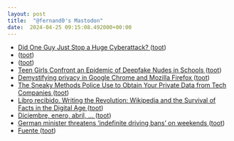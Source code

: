 ```yaml
---
layout: post
title:  "@fernand0's Mastodon"
date:  2024-04-25 09:15:08.492000+00:00
---
```

*  [Did One Guy Just Stop a Huge Cyberattack? ](https://www.nytimes.com/2024/04/03/technology/prevent-cyberattack-linux.htm) ([toot](https://mastodon.social/@fernand0/112331096616521896))
*  [ ](https://mastodon.social/users/fernand0/statuses/112330902492494193/activity) ([toot](https://mastodon.social/users/fernand0/statuses/112330902492494193/activity))
*  [ ](https://mastodon.social/@vrruiz) ([toot](https://mastodon.social/@fernand0/112330901717426912))
*  [Teen Girls Confront an Epidemic of Deepfake Nudes in Schools ](https://www.nytimes.com/2024/04/08/technology/deepfake-ai-nudes-westfield-high-school.htm) ([toot](https://mastodon.social/@fernand0/112330847668659761))
*  [Demystifying privacy in Google Chrome and Mozilla Firefox ](https://medium.com/@apurvak/demystifying-privacy-in-google-chrome-and-mozilla-firefox-9a651e97717) ([toot](https://mastodon.social/@fernand0/112329275605605945))
*  [The Sneaky Methods Police Use to Obtain Your Private Data from Tech Companies ](https://www.globalvillagespace.com/tech/the-sneaky-methods-police-use-to-obtain-your-private-data-from-tech-companies) ([toot](https://mastodon.social/@fernand0/112327401187571097))
*  [Libro recibido. Writing the Revolution: Wikipedia and the Survival of Facts in the Digital Age ](https://fotografiasenmovimiento.wordpress.com/2024/04/24/libro-recibido-writing-the-revolution-wikipedia-and-the-survival-of-facts-in-the-digital-age) ([toot](https://mastodon.social/@fernand0/112327347166685270))
*  [Diciembre, enero, abril, … ](https://avecesunafoto.wordpress.com/2024/04/24/diciembre-enero-abril) ([toot](https://mastodon.social/@fernand0/112327137195525758))
*  [German minister threatens ‘indefinite driving bans’ on weekends ](https://www.politico.eu/article/germany-climate-cars-volker-wissing-minister-suggests-indefinite-driving-bans-on-weekends) ([toot](https://mastodon.social/@fernand0/112327053126428186))
*  [Fuente ](https://www.flickr.com/photos/fernand0/53653111463) ([toot](https://mastodon.social/@fernand0/112326985574900557))
